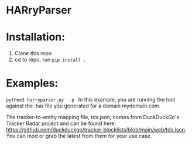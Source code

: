 # HARryParser

<h1>Installation:</h1>
<ol>
  <li>Clone this repo</li>
<li>cd to repo, run 
<code>pip install .</code> </li>
</ol>
<h1>Examples:</h1>
<code>python3 harryparser.py <myfile.har> -p <mydomain.com></code>
In this example, you are running the tool against the .har file you generated for a domain mydomain.com. 

The tracker-to-entity mapping file, tds.json, comes from DuckDuckGo's Tracker Radar project and can be found here: https://github.com/duckduckgo/tracker-blocklists/blob/main/web/tds.json. You can mod or grab the latest from them for your use case. 
